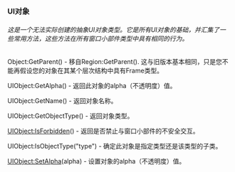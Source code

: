 ### UI对象

###### 这是一个无法实际创建的抽象UI对象类型。它是所有UI对象的基础，并汇集了一些常用方法，这些方法在所有窗口小部件类型中具有相同的行为。

Object:GetParent\(\) - 移自Region:GetParent\(\). 这与旧版本基本相同，只是您不能再假设您的对象在其某个层次结构中具有Frame类型。

UIObject:GetAlpha\(\) - 返回此对象的alpha（不透明度）值。

UIObject:GetName\(\) - 返回对象名称。

UIObject:GetObjectType\(\) - 返回对象类型。

[UIObject:IsForbidden](https://wow.gamepedia.com/API_UIObject_IsForbidden)\(\) - 返回是否禁止与窗口小部件的不安全交互。

UIObject:IsObjectType\("type"\) - 确定此对象是指定类型还是该类型的子类。

[UIObject:SetAlpha](https://wow.gamepedia.com/API_UIObject_SetAlpha)\(alpha\) - 设置对象的alpha（不透明度）值。

